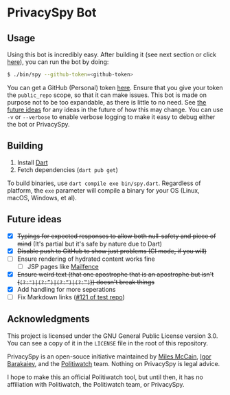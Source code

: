 # PrivacySpy Bot

## Usage
Using this bot is incredibly easy. After building it (see next section or click [here](#building)), you can run the bot by doing:
```sh
$ ./bin/spy --github-token=<github-token>
```

You can get a GitHub (Personal) token [here](https://github.com/settings/tokens). Ensure that you give your token the `public_repo` scope, so that it can make issues. This bot is made on purpose not to be too expandable, as there is little to no need. See [the future ideas](#future-ideas) for any ideas in the future of how this may change. You can use `-v` or `--verbose` to enable verbose logging to make it easy to debug either the bot or PrivacySpy.

## Building
1. Install [Dart](https://dart.dev)
2. Fetch dependencies (`dart pub get`)

To build binaries, use `dart compile exe bin/spy.dart`. Regardless of platform, the `exe` parameter will compile a binary for your OS (Linux, macOS, Windows, et al).

## Future ideas
- [X] ~~Typings for expected responses to allow both null-safety and piece of mind~~ (It's partial but it's safe by nature due to Dart)
- [X] ~~Disable push to GitHub to show just problems (CI mode, if you will)~~
- [ ] Ensure rendering of hydrated content works fine
  - [ ] JSP pages like [Mailfence](https://mailfence.com/en/privacy.jsp)
- [X] ~~Ensure weird text (that one apostrophe that is an apostrophe but isn't (`(?:")|(?:”)|(?:“)|(?:‟)`)) doesn't break things~~
- [X] Add handling for more seperations
- [ ] Fix Markdown links ([#121 of test repo](https://github.com/doamatto/privacyspy/issues/121))

## Acknowledgments
This project is licensed under the GNU General Public License version 3.0. You can see a copy of it in the `LICENSE` file in the root of this repository.

PrivacySpy is an open-souce initiative maintained by [Miles McCain](https://miles.land), [Igor Barakaiev](https://igor.fyi), and the [Politiwatch](https://politiwatch.org) team. Nothing on PrivacySpy is legal advice.

I hope to make this an official Politiwatch tool, but until then, it has no affiliation with Politiwatch, the Politiwatch team, or PrivacySpy. 
